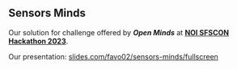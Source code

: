 ## Sensors Minds

Our solution for challenge offered by **_Open Minds_** at **[NOI SFSCON Hackathon 2023](https://hackathon.bz.it)**.

Our presentation: [slides.com/favo02/sensors-minds/fullscreen](https://slides.com/favo02/sensors-minds/fullscreen)
